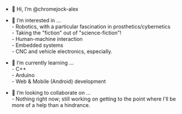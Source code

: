 - 👋 Hi, I’m @chromejock-alex

- 👀 I’m interested in ... <br>
      - Robotics, with a particular fascination in prosthetics/cybernetics <br>
        - Taking the "fiction" out of "science-fiction"! <br>
      - Human-machine interaction <br>
      - Embedded systems <br>
        - CNC and vehicle electronics, especially. 
      
- 🌱 I’m currently learning ... <br>
      - C++ <br>
      - Arduino <br>
      - Web & Mobile (Android) development <br>
      
- 💞️ I’m looking to collaborate on ... <br>
      - Nothing right now; still working on getting to the point where I'll be more of a help than a hindrance.

<!---
SpacemanJC/chromejock-alex is a ✨ special ✨ repository because its `README.md` (this file) appears on your GitHub profile.
You can click the Preview link to take a look at your changes.
--->
